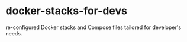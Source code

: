 # docker-stacks-for-devs
re-configured Docker stacks and Compose files tailored for developer's needs.
